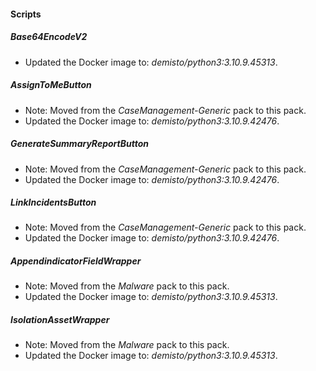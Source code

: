 
#### Scripts
##### Base64EncodeV2
- Updated the Docker image to: *demisto/python3:3.10.9.45313*.
##### AssignToMeButton
- Note: Moved from the *CaseManagement-Generic* pack to this pack.
- Updated the Docker image to: *demisto/python3:3.10.9.42476*.
##### GenerateSummaryReportButton
- Note: Moved from the *CaseManagement-Generic* pack to this pack.
- Updated the Docker image to: *demisto/python3:3.10.9.42476*.
##### LinkIncidentsButton
- Note: Moved from the *CaseManagement-Generic* pack to this pack.
- Updated the Docker image to: *demisto/python3:3.10.9.42476*.
##### AppendindicatorFieldWrapper 
- Note: Moved from the *Malware* pack to this pack.
- Updated the Docker image to: *demisto/python3:3.10.9.45313*.
##### IsolationAssetWrapper
- Note: Moved from the *Malware* pack to this pack.
- Updated the Docker image to: *demisto/python3:3.10.9.45313*.
